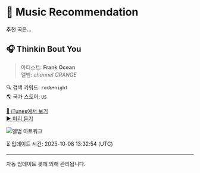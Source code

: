
# 🎵 Music Recommendation

추천 곡은...

## 🎧 Thinkin Bout You  
> 아티스트: **Frank Ocean**  
> 앨범: _channel ORANGE_  

🔍 검색 키워드: `rock+night`  
🌎 국가 스토어: `US`

[🔗 iTunes에서 보기](https://music.apple.com/us/album/thinkin-bout-you/1440765580?i=1440766128&uo=4)  
[▶️ 미리 듣기](https://audio-ssl.itunes.apple.com/itunes-assets/AudioPreview126/v4/8a/2c/35/8a2c35f6-ac70-560c-0a1c-516e105c6af8/mzaf_13522699475931524613.plus.aac.p.m4a)

![앨범 아트워크](https://is1-ssl.mzstatic.com/image/thumb/Music125/v4/04/f8/63/04f863fc-2852-604f-c910-a97ac069506b/12UMGIM40339.rgb.jpg/100x100bb.jpg)

⏳ 업데이트 시간: 2025-10-08 13:32:54 (UTC)

---
자동 업데이트 봇에 의해 관리됩니다.
